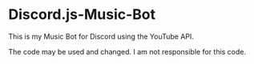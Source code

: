 # Discord.js-Music-Bot

This is my Music Bot for Discord using the YouTube API.

The code may be used and changed.
I am not responsible for this code.
